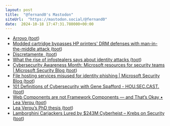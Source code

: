 ```yaml
---
layout: post
title:  "@fernand0's Mastodon"
siteUrl:  "https://mastodon.social/@fernand0"
date:  2024-10-18 17:47:31.780000+00:00
---
```

*  [Arroyo ](https://www.flickr.com/photos/fernand0/54052106748) ([toot](https://mastodon.social/@fernand0/113329678041633969))
*  [Modded cartridge bypasses HP printers' DRM defenses with man-in-the-middle attack ](https://www.techspot.com/news/104922-modded-cartridge-bypasses-hp-printers-drm-defenses-man.htm) ([toot](https://mastodon.social/@fernand0/113329581333825097))
*  [Discretamente  ](https://avecesunafoto.wordpress.com/2024/10/18/discretamente) ([toot](https://mastodon.social/@fernand0/113329519024858900))
*  [What the rise of infostealers says about identity attacks ](https://pushsecurity.com/blog/what-the-rise-of-infostealers-says-about-identity-attacks/#id-the-state-of-infostealers-toda) ([toot](https://mastodon.social/@fernand0/113329372778918203))
*  [Cybersecurity Awareness Month: Microsoft resources for security teams \| Microsoft Security Blog ](https://www.microsoft.com/en-us/security/blog/2024/10/01/cybersecurity-awareness-month-securing-our-world-together) ([toot](https://mastodon.social/@fernand0/113329053807296375))
*  [File hosting services misused for identity phishing \| Microsoft Security Blog ](https://www.microsoft.com/en-us/security/blog/2024/10/08/file-hosting-services-misused-for-identity-phishing) ([toot](https://mastodon.social/@fernand0/113328926504270273))
*  [101 Definitions of Cybersecurity with Gene Spafford - HOU.SEC.CAST. ](https://www.buzzsprout.com/2215185/episodes/1573363) ([toot](https://mastodon.social/@fernand0/113328222555732292))
*  [Web Components are not Framework Components — and That’s Okay • Lea Verou ](https://lea.verou.me/blog/2024/wcs-vs-frameworks) ([toot](https://mastodon.social/@fernand0/113328034749989981))
*  [Lea Verou’s PhD thesis ](https://phd.verou.me) ([toot](https://mastodon.social/@fernand0/113327708370463115))
*  [Lamborghini Carjackers Lured by $243M Cyberheist – Krebs on Security ](https://krebsonsecurity.com/2024/10/lamborghini-carjackers-lured-by-243m-cyberheist) ([toot](https://mastodon.social/@fernand0/113327411115024292))
